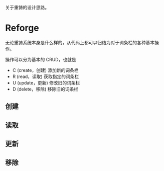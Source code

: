 关于重铸的设计思路。

# Reforge

无论重铸系统本身是什么样的，从代码上都可以归结为对于词条栏的各种基本操作。

操作可以分为基本的 CRUD，也就是
- C (create，创建) 添加新的词条栏
- R (read，读取) 获取指定的词条栏
- U (update，更新) 修改旧的词条栏
- D (delete，移除) 移除旧的词条栏

## 创建

## 读取

## 更新

## 移除
